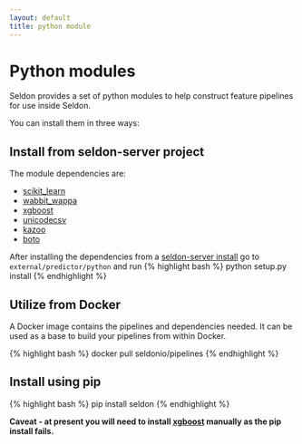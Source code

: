 ```yaml
---
layout: default
title: python module
---
```


# Python modules
Seldon provides a set of python modules to help construct feature pipelines for use inside Seldon.

You can install them in three ways:

## Install from seldon-server project

The module dependencies are:

  * [scikit_learn](http://scikit-learn.org/stable/)
  * [wabbit_wappa](https://github.com/mokelly/wabbit_wappa)
  * [xgboost](https://github.com/dmlc/xgboost)
  * [unicodecsv](https://github.com/jdunck/python-unicodecsv)
  * [kazoo](https://kazoo.readthedocs.org/en/latest/)
  * [boto](https://github.com/boto/boto)

After installing the dependencies from a [seldon-server install](seldon-server-setup.html) go to  ```external/predictor/python``` and run
{% highlight bash %}
 python setup.py install
{% endhighlight %}

## Utilize from Docker
A Docker image contains the pipelines and dependencies needed. It can be used as a base to build your pipelines from within Docker.

{% highlight bash %}
   docker pull seldonio/pipelines
{% endhighlight %}


## Install using pip

{% highlight bash %}
   pip install seldon
{% endhighlight %}

**Caveat - at present you will need to install [xgboost](https://github.com/dmlc/xgboost/tree/master/python-package) manually as the pip install fails.**

